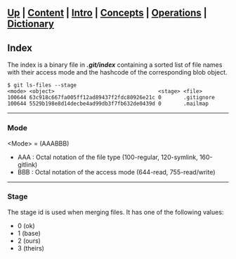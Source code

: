 [**Up**](concepts.md) |
[**Content**](../README.md) |
[**Intro**](../01-Introduction/introduction.md) |
[**Concepts**](../02-Concepts/concepts.md) |
[**Operations**](../03-Operations/operations.md) |
[**Dictionary**](../04-Appendix/dictionary.md)
-------------------------------------------------------------------------------

## Index

The index is a binary file in ***.git/index*** containing a sorted
list of file names with their access mode and the hashcode of the corresponding
blob object. 

```shell
$ git ls-files --stage
<mode> <object>                                 <stage> <file>
100644 63c918c667fa005ff12ad89437f2fdc80926e21c 0       .gitignore
100644 5529b198e8d14decbe4ad99db3f7fb632de0439d 0       .mailmap
```

-------------------------------------------------------------------------------
### Mode

\<Mode\> = (AAABBB)
  - AAA : Octal notation of the file type (100-regular, 120-symlink, 160-gitlink)
  - BBB : Octal notation of the access mode (644-read, 755-read/write)

-------------------------------------------------------------------------------
### Stage

The stage id is used when merging files. It has one of the following 
values:

- 0 (ok)
- 1 (base)
- 2 (ours)
- 3 (theirs)
